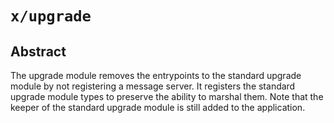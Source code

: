 # `x/upgrade`

## Abstract

The upgrade module removes the entrypoints to the standard upgrade module by not
registering a message server. It registers the standard upgrade module types to
preserve the ability to marshal them. Note that the keeper of the standard
upgrade module is still added to the application.
